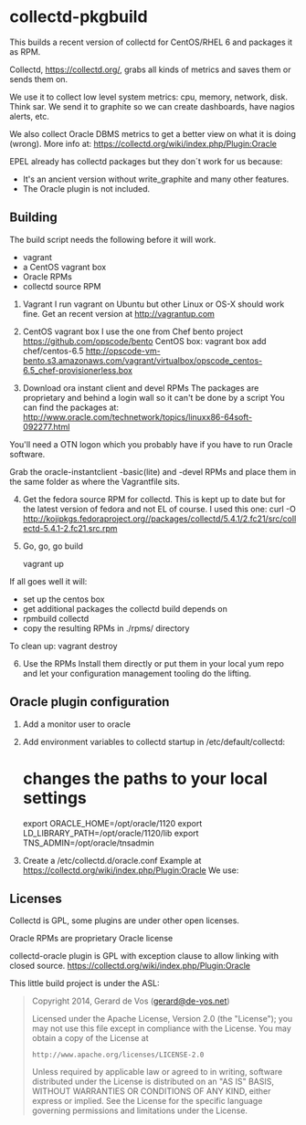collectd-pkgbuild
=================

This builds a recent version of collectd for CentOS/RHEL 6 and packages it as RPM. 

Collectd, https://collectd.org/, grabs all kinds of metrics and saves them or sends them on.

We use it to collect low level system metrics: cpu, memory, network, disk. Think sar.
We send it to graphite so we can create dashboards, have nagios alerts, etc.

We also collect Oracle DBMS metrics to get a better view on what it is doing (wrong).
More info at: https://collectd.org/wiki/index.php/Plugin:Oracle

EPEL already has collectd packages but they don´t work for us because:
- It's an ancient version without write_graphite and many other features.
- The Oracle plugin is not included.


Building
--------

The build script needs the following before it will work.
- vagrant
- a CentOS vagrant box
- Oracle RPMs
- collectd source RPM

1. Vagrant
  I run vagrant on Ubuntu but other Linux or OS-X should work fine.
  Get an recent version at http://vagrantup.com

2. CentOS vagrant box
  I use the one from Chef bento project https://github.com/opscode/bento
  CentOS box:
    vagrant box add chef/centos-6.5 http://opscode-vm-bento.s3.amazonaws.com/vagrant/virtualbox/opscode_centos-6.5_chef-provisionerless.box

3. Download ora instant client and devel RPMs
  The packages are proprietary and behind a login wall so it can't be done by a script
  You can find the packages at:
    http://www.oracle.com/technetwork/topics/linuxx86-64soft-092277.html

  You'll need a OTN logon which you probably have if you have to run Oracle software.

  Grab the oracle-instantclient -basic(lite) and -devel RPMs and place them in the same folder as where the Vagrantfile sits.

4. Get the fedora source RPM for collectd. This is kept up to date but for the latest version of fedora and not EL of course.
  I used this one: 
    curl -O http://kojipkgs.fedoraproject.org//packages/collectd/5.4.1/2.fc21/src/collectd-5.4.1-2.fc21.src.rpm

5. Go, go, go build

    vagrant up

  If all goes well it will:
  - set up the centos box
  - get additional packages the collectd build depends on
  - rpmbuild collectd
  - copy the resulting RPMs in ./rpms/ directory

  To clean up: 
    vagrant destroy

6. Use the RPMs
  Install them directly or put them in your local yum repo and let your configuration management tooling do the lifting.


Oracle plugin configuration
---------------------------

1. Add a monitor user to oracle
  <example sql statement here>

2. Add environment variables to collectd startup
  in /etc/default/collectd:
     # changes the paths to your local settings
     export ORACLE_HOME=/opt/oracle/1120
     export LD_LIBRARY_PATH=/opt/oracle/1120/lib
     export TNS_ADMIN=/opt/oracle/tnsadmin

3. Create a /etc/collectd.d/oracle.conf
  Example at https://collectd.org/wiki/index.php/Plugin:Oracle
  We use:
  <WiP>


Licenses
--------

Collectd is GPL, some plugins are under other open licenses. 

Oracle RPMs are proprietary Oracle license

collectd-oracle plugin is GPL with exception clause to allow linking with closed source.
https://collectd.org/wiki/index.php/Plugin:Oracle

This little build project is under the ASL:

> Copyright 2014, Gerard de Vos (gerard@de-vos.net)
> 
> Licensed under the Apache License, Version 2.0 (the "License");
> you may not use this file except in compliance with the License.
> You may obtain a copy of the License at
> 
>     http://www.apache.org/licenses/LICENSE-2.0
> 
> Unless required by applicable law or agreed to in writing, software
> distributed under the License is distributed on an "AS IS" BASIS,
> WITHOUT WARRANTIES OR CONDITIONS OF ANY KIND, either express or implied.
> See the License for the specific language governing permissions and
> limitations under the License.
